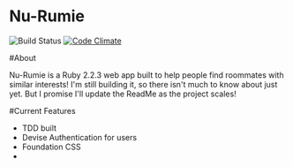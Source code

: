 # Nu-Rumie
![Build Status](https://codeship.com/projects/e2ab7750-e4de-0134-56a3-260381cb9a2f/status?branch=master)
[![Code Climate](https://codeclimate.com/github/DBombay/nu-rumie/badges/gpa.svg)](https://codeclimate.com/github/DBombay/nu-rumie)


#About

Nu-Rumie is a Ruby 2.2.3 web app built to help people find roommates with similar interests! I'm still building it, so there isn't much to know about just yet. But I promise I'll update the ReadMe as the project scales!

#Current Features

- TDD built
- Devise Authentication for users
- Foundation CSS
- 
